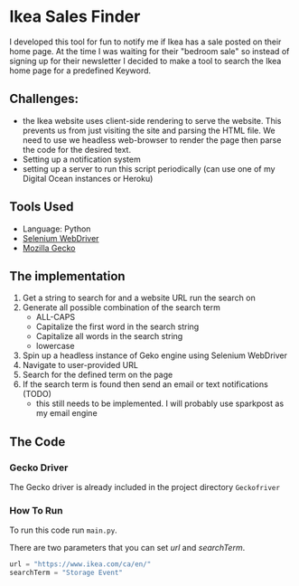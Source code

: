 # Ikea Sales Finder
I developed this tool for fun to notify me if Ikea has a sale posted on their home page. At the time I was waiting for their "bedroom sale" so instead of signing up for their newsletter I decided to make a tool to search the Ikea home page for a predefined Keyword.

## Challenges:
- the Ikea website uses client-side rendering to serve the website. This prevents us from just visiting the site and parsing the HTML file. We need to use we headless web-browser to render the page then parse the code for the desired text.
- Setting up a notification system
- setting up a server to run this script periodically (can use one of my Digital Ocean instances or Heroku)

## Tools Used
* Language: Python
* [Selenium WebDriver](https://www.selenium.dev/documentation/en/webdriver/)
* [Mozilla Gecko](https://developer.mozilla.org/en-US/docs/Mozilla/Gecko)

## The implementation

1. Get a string to search for and a website URL run the search on
2. Generate all possible combination of the search term
    * ALL-CAPS
    * Capitalize the first word in the search string
    * Capitalize all words in the search string
    * lowercase
 3. Spin up a headless instance of Geko engine using Selenium WebDriver
 4. Navigate to user-provided URL
 5. Search for the defined term on the page
 6. If the search term is found then send an email or text notifications (TODO)
     * this still needs to be implemented. I will probably use sparkpost as my email engine 
 
## The Code

### Gecko Driver
The Gecko driver is already included in the project directory `Geckofriver`

### How To Run
To run this code run `main.py`.

There are two parameters that you can set *url* and *searchTerm*.

```python
url = "https://www.ikea.com/ca/en/"
searchTerm = "Storage Event"
```
